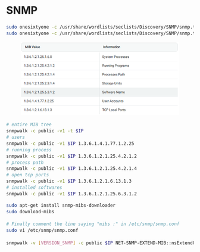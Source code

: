# SNMP

```bash
sudo onesixtyone -c /usr/share/wordlists/seclists/Discovery/SNMP/snmp.txt $IP
sudo onesixtyone -c /usr/share/wordlists/seclists/Discovery/SNMP/snmp.txt -i ips.txt
```

<figure><img src="../../.gitbook/assets/image.png" alt="" width="507"><figcaption></figcaption></figure>

```bash
# entire MIB tree
snmpwalk -c public -v1 -t $IP
# users
snmpwalk -c public -v1 $IP 1.3.6.1.4.1.77.1.2.25
# running process
snmpwalk -c public -v1 $IP 1.3.6.1.2.1.25.4.2.1.2
# process path
snmpwalk -c public -v1 $IP 1.3.6.1.2.1.25.4.2.1.4
# open tcp ports
snmpwalk -c public -v1 $IP 1.3.6.1.2.1.6.13.1.3
# installed softwares
snmpwalk -c public -v1 $IP 1.3.6.1.2.1.25.6.3.1.2
```



```bash
sudo apt-get install snmp-mibs-downloader
sudo download-mibs

# Finally comment the line saying "mibs :" in /etc/snmp/snmp.conf
sudo vi /etc/snmp/snmp.conf

snmpwalk -v [VERSION_SNMP] -c public $IP NET-SNMP-EXTEND-MIB::nsExtendObjects #get exte
```

